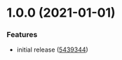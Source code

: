 # 1.0.0 (2021-01-01)


### Features

* initial release ([5439344](https://github.com/FreshlyBrewedCode/unity-mesh-tilesets/commit/543934476792a0fc139d07e70d8c643160e2500d))
